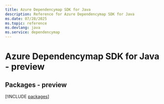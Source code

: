 ```yaml
---
title: Azure Dependencymap SDK for Java
description: Reference for Azure Dependencymap SDK for Java
ms.date: 07/28/2025
ms.topic: reference
ms.devlang: java
ms.service: dependencymap
---
```

# Azure Dependencymap SDK for Java - preview
## Packages - preview
[!INCLUDE [packages](dependencymap-index.md)]